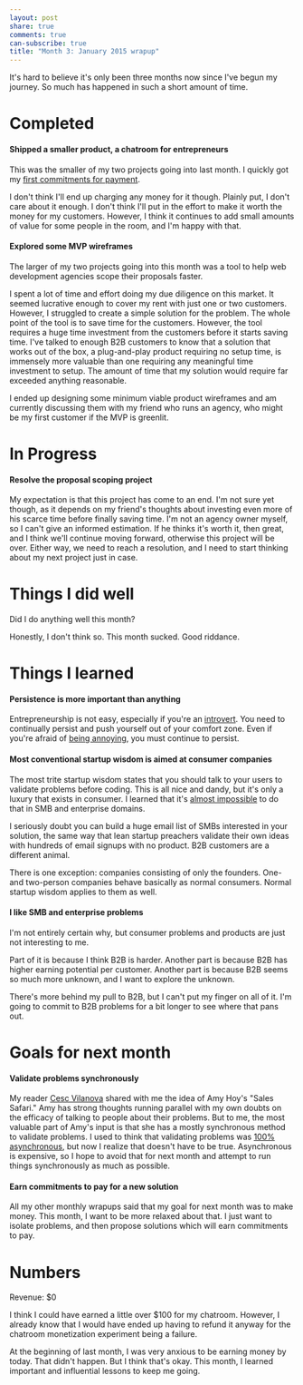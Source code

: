 ```yaml
---
layout: post
share: true
comments: true
can-subscribe: true
title: "Month 3: January 2015 wrapup"
---
```


It's hard to believe it's only been three months now since I've begun my journey. So much has happened in such a short amount of time.

# Completed

#### Shipped a smaller product, a chatroom for entrepreneurs

This was the smaller of my two projects going into last month. I quickly got my <a href="http://www.dillonforrest.com/startup/my-first-commitments-to-pay/" target="_blank">first commitments for payment</a>.

I don't think I'll end up charging any money for it though. Plainly put, I don't care about it enough. I don't think I'll put in the effort to make it worth the money for my customers. However, I think it continues to add small amounts of value for some people in the room, and I'm happy with that.

#### Explored some MVP wireframes

The larger of my two projects going into this month was a tool to help web development agencies scope their proposals faster.

I spent a lot of time and effort doing my due diligence on this market. It seemed lucrative enough to cover my rent with just one or two customers. However, I struggled to create a simple solution for the problem. The whole point of the tool is to save time for the customers. However, the tool requires a huge time investment from the customers before it starts saving time. I've talked to enough B2B customers to know that a solution that works out of the box, a plug-and-play product requiring no setup time, is immensely more valuable than one requiring any meaningful time investment to setup. The amount of time that my solution would require far exceeded anything reasonable.

I ended up designing some minimum viable product wireframes and am currently discussing them with my friend who runs an agency, who might be my first customer if the MVP is greenlit.

# In Progress

#### Resolve the proposal scoping project

My expectation is that this project has come to an end. I'm not sure yet though, as it depends on my friend's thoughts about investing even more of his scarce time before finally saving time. I'm not an agency owner myself, so I can't give an informed estimation. If he thinks it's worth it, then great, and I think we'll continue moving forward, otherwise this project will be over. Either way, we need to reach a resolution, and I need to start thinking about my next project just in case.

# Things I did well

Did I do anything well this month?

Honestly, I don't think so. This month sucked. Good riddance.

# Things I learned

#### Persistence is more important than anything

Entrepreneurship is not easy, especially if you're an <a href="http://www.dillonforrest.com/startup/introversion-and-entrepreneurship-dont-mix/" target="_blank">introvert</a>. You need to continually persist and push yourself out of your comfort zone. Even if you're afraid of <a href="http://www.dillonforrest.com/startup/being-persistent-vs-being-annoying/" target="_blank">being annoying</a>, you must continue to persist.

#### Most conventional startup wisdom is aimed at consumer companies

The most trite startup wisdom states that you should talk to your users to validate problems before coding. This is all nice and dandy, but it's only a luxury that exists in consumer. I learned that it's <a href="http://www.dillonforrest.com/startup/if-i-could-redo-my-startup-preparation/" target="_blank">almost impossible</a> to do that in SMB and enterprise domains.

I seriously doubt you can build a huge email list of SMBs interested in your solution, the same way that lean startup preachers validate their own ideas with hundreds of email signups with no product. B2B customers are a different animal.

There is one exception: companies consisting of only the founders. One- and two-person companies behave basically as normal consumers. Normal startup wisdom applies to them as well.

#### I like SMB and enterprise problems

I'm not entirely certain why, but consumer problems and products are just not interesting to me.

Part of it is because I think B2B is harder. Another part is because B2B has higher earning potential per customer. Another part is because B2B seems so much more unknown, and I want to explore the unknown.

There's more behind my pull to B2B, but I can't put my finger on all of it. I'm going to commit to B2B problems for a bit longer to see where that pans out.

# Goals for next month

#### Validate problems synchronously

My reader <a href="http://www.dillonforrest.com/startup/validating-enterprise-business-ideas-the-wrong-way/#comment-1819252651" target="_blank">Cesc Vilanova</a> shared with me the idea of Amy Hoy's "Sales Safari." Amy has strong thoughts running parallel with my own doubts on the efficacy of talking to people about their problems. But to me, the most valuable part of Amy's input is that she has a mostly synchronous method to validate problems. I used to think that validating problems was <a href="http://www.dillonforrest.com/startup/if-i-could-redo-my-startup-preparation/" target="_blank">100% asynchronous</a>, but now I realize that doesn't have to be true. Asynchronous is expensive, so I hope to avoid that for next month and attempt to run things synchronously as much as possible.

#### Earn commitments to pay for a new solution

All my other monthly wrapups said that my goal for next month was to make money. This month, I want to be more relaxed about that. I just want to isolate problems, and then propose solutions which will earn commitments to pay.

# Numbers

Revenue: $0

I think I could have earned a little over $100 for my chatroom. However, I already know that I would have ended up having to refund it anyway for the chatroom monetization experiment being a failure.

At the beginning of last month, I was very anxious to be earning money by today. That didn't happen. But I think that's okay. This month, I learned important and influential lessons to keep me going.